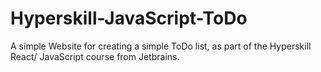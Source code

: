 # Hyperskill-JavaScript-ToDo
A simple Website for creating a simple ToDo list, as part of the Hyperskill React/ JavaScript course from Jetbrains.
